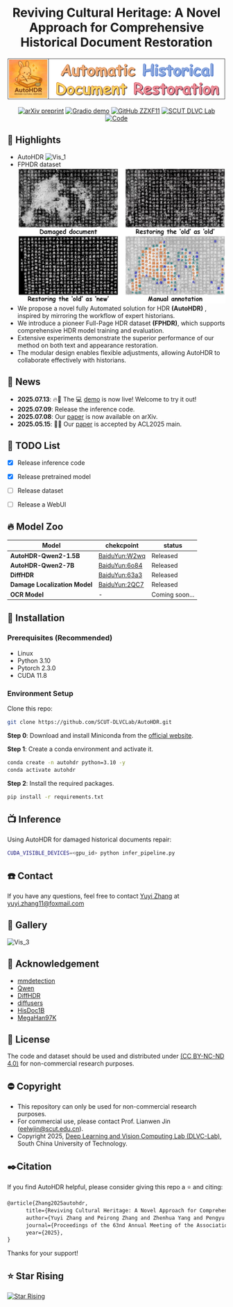 <div align=center>

# Reviving Cultural Heritage: A Novel Approach for Comprehensive Historical Document Restoration

</div>

![AutoHDR_LOGO](images/logo.png) 

<div align=center>

[![arXiv preprint](http://img.shields.io/badge/arXiv-2507.05108-b31b1b)](https://arxiv.org/abs/2507.05108) 
[![Gradio demo](https://img.shields.io/badge/Demo-AutoHDR-green)](http://121.41.49.212:8432/)
[![GitHub ZZXF11](https://img.shields.io/badge/GitHub-ZZXF11-blueviolet?logo=github)](https://github.com/ZZXF11)
[![SCUT DLVC Lab](https://img.shields.io/badge/SCUT-DLVC_Lab-327FE6?logo=Academia&logoColor=white)](http://dlvc-lab.net/lianwen/)
[![Code](https://img.shields.io/badge/Code-AutoHDR-yellow)](https://github.com/SCUT-DLVCLab/AutoHDR)
<!-- [![Homepage](https://img.shields.io/badge/Homepage-AutoHDR-green)]([https://](https://github.com/SCUT-DLVCLab/AutoHDR)) -->

</div>

## 🌟 Highlights
- AutoHDR
![Vis_1](images/pipeline.png)
- FPHDR dataset
![Vis_2](images/example.png)
- We propose a novel fully Automated solution for HDR **(AutoHDR)** , inspired by mirroring the workflow of expert historians.
- We introduce a pioneer Full-Page HDR dataset **(FPHDR)**, which supports comprehensive HDR model training and evaluation. 
- Extensive experiments demonstrate the superior performance of our method on both text and appearance restoration.
- The modular design enables flexible adjustments, allowing AutoHDR to collaborate effectively with historians.

## 📅 News
- **2025.07.13**: 🔥🎉 The 💻 [demo](http://121.41.49.212:8432/) is now live! Welcome to try it out!
- **2025.07.09**: Release the inference code.
- **2025.07.08**: Our [paper](https://arxiv.org/abs/2507.05108) is now available on arXiv.
- **2025.05.15**: 🎉🎉 Our [paper](https://arxiv.org/abs/2507.05108) is accepted by ACL2025 main.

## 🚧 TODO List

- [x] Release inference code
- [x] Release pretrained model
- [ ] Release dataset
- [ ] Release a WebUI


## 🔥 Model Zoo
| **Model**                                    | **chekcpoint** | **status** |
|----------------------------------------------|----------------|------------|
| **AutoHDR-Qwen2-1.5B**                   | [BaiduYun:W2wq](https://pan.baidu.com/s/1j_HmyNDG0dOD6TyBHvqYwQ?pwd=W2wq) | Released  |
| **AutoHDR-Qwen2-7B**                     | [BaiduYun:6o84](https://pan.baidu.com/s/1CUREGQIBoed1BgHjELguTQ?pwd=6o84) | Released  |
| **DiffHDR**                              | [BaiduYun:63a3](https://pan.baidu.com/s/1fSKd5uQsiKp2uPQBdKtC3Q?pwd=63a3) | Released  |
| **Damage Localization Model**            | [BaiduYun:2QC7](https://pan.baidu.com/s/1wGcT6Ktzqg_bOyc8NsV4Ig?pwd=2QC7) | Released  |
| **OCR Model**            | - | Coming soon...  |


## 🚧 Installation
### Prerequisites (Recommended)
- Linux
- Python 3.10
- Pytorch 2.3.0
- CUDA 11.8

### Environment Setup
Clone this repo:
```bash
git clone https://github.com/SCUT-DLVCLab/AutoHDR.git
```

**Step 0**: Download and install Miniconda from the [official website](https://docs.conda.io/en/latest/miniconda.html).

**Step 1**: Create a conda environment and activate it.
```bash
conda create -n autohdr python=3.10 -y
conda activate autohdr
```

**Step 2**: Install the required packages.
```bash
pip install -r requirements.txt
```

## 📺 Inference
Using AutoHDR for damaged historical documents repair:
```bash
CUDA_VISIBLE_DEVICES=<gpu_id> python infer_pipeline.py
```

## ☎️ Contact
If you have any questions, feel free to contact [Yuyi Zhang](https://github.com/ZZXF11) at [yuyi.zhang11@foxmail.com](yuyi.zhang11@foxmail.com)

## 🌄 Gallery
![Vis_3](images/result.png)

## 💙 Acknowledgement
- [mmdetection](https://github.com/open-mmlab/mmdetection)
- [Qwen](https://github.com/QwenLM/Qwen3)
- [DiffHDR](https://github.com/yeungchenwa/HDR)
- [diffusers](https://github.com/huggingface/diffusers)
- [HisDoc1B](https://github.com/SCUT-DLVCLab/HisDoc1B)
- [MegaHan97K](https://github.com/SCUT-DLVCLab/MegaHan97K)

## 📜 License
The code and dataset should be used and distributed under [ (CC BY-NC-ND 4.0)](https://creativecommons.org/licenses/by-nc-nd/4.0/) for non-commercial research purposes.

## ⛔️ Copyright
- This repository can only be used for non-commercial research purposes.
- For commercial use, please contact Prof. Lianwen Jin (eelwjin@scut.edu.cn).
- Copyright 2025, [Deep Learning and Vision Computing Lab (DLVC-Lab)](http://www.dlvc-lab.net), South China University of Technology. 

## ✒️Citation
If you find AutoHDR helpful, please consider giving this repo a ⭐ and citing:
```latex
@article{Zhang2025autohdr,
      title={Reviving Cultural Heritage: A Novel Approach for Comprehensive Historical Document Restoration}, 
      author={Yuyi Zhang and Peirong Zhang and Zhenhua Yang and Pengyu Yan and Yongxin Shi and Pengwei Liu and Fengjun Guo and Lianwen Jin},
      journal={Proceedings of the 63nd Annual Meeting of the Association for Computational Linguistics},
      year={2025},
}
```
Thanks for your support!

## ⭐ Star Rising
[![Star Rising](https://api.star-history.com/svg?repos=SCUT-DLVCLab/AutoHDR&type=Timeline)](https://star-history.com/#SCUT-DLVCLab/AutoHDR&Timeline)


